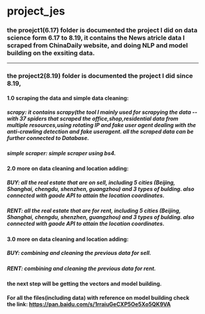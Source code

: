 # project_jes

### the proejct1(6.17) folder is documented the project I did on data science form 6.17 to 8.19, it contains the News atricle data I scraped from ChinaDaily website, and doing NLP and model building on the exsiting data.

______________________________________________________________________________________________________________________________

### the project2(8.19) folder is documented the project I did since 8.19,

#### 1.0 scraping the data and simple data cleaning:
##### scrapy: it contains scrapy(the tool I mainly used for scrapying the data -- with 37 spiders that scraped the office,shop,residential data from multiple resources,using rotating IP and fake user agent dealing with the anti-crawling detection and fake useragent. all the scraped data can be further connected to Database.
##### simple scraper: simple scraper using bs4.

#### 2.0 more on data cleaning and location adding:
##### BUY: all the real estate that are on sell, including 5 cities (Beijing, Shanghai, chengdu, shenzhen, guangzhou) and 3 types of bulding. also connected with gaode API to attain the location coordinates.
##### RENT: all the real estate that are for rent, including 5 cities (Beijing, Shanghai, chengdu, shenzhen, guangzhou) and 3 types of bulding. also connected with gaode API to attain the location coordinates.


#### 3.0 more on data cleaning and location adding:
##### BUY: combining and cleaning the previous data for sell.
##### RENT: combining and cleaning the previous data for rent.

#### the next step will be getting the vectors and model building.

#### For all the files(including data) with reference on model building check the link: https://pan.baidu.com/s/1rraiuGeCXP5Oe5Xo5QK9VA

